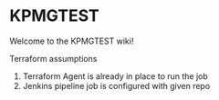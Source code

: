 # KPMGTEST
Welcome to the KPMGTEST wiki!

Terraform assumptions

1. Terraform Agent is already in place to run the job
2. Jenkins pipeline job is configured with given repo
